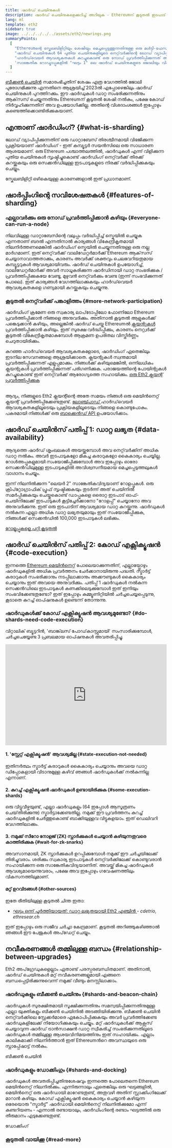 ```yaml
---
title: ഷാർഡ് ചെയിനുകള്‍
description: ഷാർഡ് ചെയിനുകളെക്കുറിച്ച് അറിയുക - Ethereumന് കൂടുതൽ ഇടപാട് ശേഷി നൽകുകയും പ്രവർത്തിക്കുന്നത് എളുപ്പമാക്കുകയും ചെയ്യുന്ന നെറ്റ്വർക്കിന്റെ പാർട്ടീഷനുകൾ.
lang: ml
template: eth2
sidebar: true
image: ../../../../../assets/eth2/newrings.png
summaryPoints:
  [
    "Ethereumന്റെ സ്കേലബിളിറ്റിയും ശേഷിയും മെച്ചപ്പെടുത്തുന്നതിനുള്ള ഒരു മൾട്ടി-ഫേസ് നവീകരണമാണ് ഷാർഡിംഗ്.",
    "ഷാർഡ് ചെയിനുകൾ 64 പുതിയ ചെയിനുകളിലൂടെ നെറ്റ്‌വർക്കിന്റെ ലോഡ് വ്യാപിപ്പിക്കുന്നു.",
    "ഹാർഡ്‌വെയർ ആവശ്യകതകൾ കുറച്ചുകൊണ്ട് ഒരു നോഡ് പ്രവർത്തിപ്പിക്കുന്നത് അവ എളുപ്പമാക്കുന്നു.",
    'സാങ്കേതിക റോഡ്മാപ്പുകളിൽ "ഘട്ടം 1" ലെ ഷാർഡ് ചെയിനുകളുടെ ജോലിയും വികസനശേഷിയുള്ള "ഘട്ടം 2" ഉം ഉൾപ്പെടുന്നു.',
  ]
---
```


<UpgradeStatus date="~2023">
    <a href="/eth2/beacon-chain/">ബീക്കൺ ചെയിൻ</a> സമാരംഭിച്ചതിന് ശേഷം എത്ര വേഗത്തിൽ ജോലി പുരോഗമിക്കുന്നു എന്നതിനെ ആശ്രയിച്ച് 2023ൽ എപ്പോഴെങ്കിലും ഷാർഡ് ചെയിനുകൾ പുറത്തിറക്കും. ഈ ഷാർഡുകൾ ഡാറ്റ സംഭരിക്കുന്നതിനും ആക്‌സസ് ചെയ്യുന്നതിനും Ethereumന് കൂടുതൽ ശേഷി നൽകും, പക്ഷേ കോഡ് നിർവ്വഹിക്കുന്നതിന് അവ ഉപയോഗിക്കില്ല. അതിന്റെ വിശദാംശങ്ങൾ ഇപ്പോഴും കണ്ടെത്തിക്കൊണ്ടിരിക്കുകയാണ്.
</UpgradeStatus>

## എന്താണ് ഷാർഡിംഗ്? {#what-is-sharding}

ലോഡ് വ്യാപിപ്പിക്കുന്നതിന് ഒരു ഡാറ്റാബേസ് തിരശ്ചീനമായി വിഭജിക്കുന്ന പ്രക്രിയയാണ് ഷാർഡിംഗ് - ഇത് കമ്പ്യൂട്ടർ സയൻസിലെ ഒരു സാധാരണ ആശയമാണ്. ഒരു Ethereum പശ്ചാത്തലത്തിൽ, ഷാര്‍ഡുകള്‍ എന്ന് വിളിക്കുന്ന പുതിയ ചെയിനുകള്‍ സൃഷ്ടിച്ചുകൊണ്ട് ഷാർഡിംഗ് നെറ്റ്‌വർക്ക് തിരക്ക് കുറയ്ക്കുകയും ഒരു സെക്കന്‍ഡിലുള്ള ഇടപാടുകളുടെ നിരക്ക് വർദ്ധിപ്പിക്കുകയും ചെയ്യും.

സ്കേലബിളിറ്റി ഒഴികെയുള്ള കാരണങ്ങളാൽ ഇത് പ്രധാനമാണ്.

## ഷാർപ്പിംഗിന്റെ സവിശേഷതകൾ {#features-of-sharding}

### എല്ലാവർക്കും ഒരു നോഡ് പ്രവർത്തിപ്പിക്കാൻ കഴിയും {#everyone-can-run-a-node}

നിലവിലുള്ള ഡാറ്റാബേസിന്റെ വലുപ്പം വർദ്ധിപ്പിച്ച് സ്കെയിൽ ചെയ്യുക എന്നതാണ് ബദൽ എന്നതിനാൽ കാര്യങ്ങൾ വികേന്ദ്രീകൃതമായി നിലനിർത്തണമെങ്കിൽ ഷാർഡിംഗ് സ്കെയിൽ ചെയ്യുന്നതിനുള്ള ഒരു നല്ല മാർഗമാണ്. ഇത് നെറ്റ്‌വർക്ക് വാലിഡേറ്റര്‍മാര്‍ക്ക് Ethereum ആക്‌സസ് ചെയ്യാനാവാത്തതാക്കും, കാരണം അവർക്ക് ശക്തവും ചെലവേറിയതുമായ കമ്പ്യൂട്ടറുകൾ ആവശ്യമായിവരും. ഷാർഡ് ചെയിനുകൾ ഉപയോഗിച്ച്, വാലിഡേറ്റര്‍മാര്‍ക്ക് അവര്‍ സാധൂകരിക്കുന്ന ഷാർഡിനായി ഡാറ്റ സംഭരിക്കുക / പ്രവർത്തിപ്പിക്കുകയേ വേണ്ടൂ, മുഴുവൻ നെറ്റ്‌വർക്കും വേണ്ട (ഇന്ന് സംഭവിക്കുന്നത് പോലെ). ഇത് കാര്യങ്ങൾ വേഗത്തിലാക്കുകയും ഹാർഡ്‌വെയർ ആവശ്യകതകളെ ഗണ്യമായി കുറയ്ക്കുകയും ചെയ്യുന്നു.

### കൂടുതൽ നെറ്റ്‌വർക്ക് പങ്കാളിത്തം {#more-network-participation}

ഷാർഡിംഗ് ക്രമേണ ഒരു സ്വകാര്യ ലാപ്‌ടോപ്പിലോ ഫോണിലോ Ethereum പ്രവർത്തിപ്പിക്കാൻ നിങ്ങളെ അനുവദിക്കും. അതിനാൽ കൂടുതൽ ആളുകൾക്ക് പങ്കെടുക്കാൻ കഴിയും, അല്ലെങ്കിൽ ഷാര്‍ഡ് ചെയ്ത Ethereumൽ [ ക്ലയന്റുകൾ ](/developers/docs/nodes-and-clients/) പ്രവർത്തിപ്പിക്കാൻ കഴിയും. ഇത് സുരക്ഷ വർദ്ധിപ്പിക്കും, കാരണം നെറ്റ്വർക്ക് കൂടുതൽ വികേന്ദ്രീകൃതമാകുമ്പോൾ ആക്രമണ ഉപരിതല വിസ്തീർണ്ണം ചെറുതായിരിക്കും.

കുറഞ്ഞ ഹാർഡ്‌വെയർ ആവശ്യകതകളോടെ, ഷാർഡിംഗ് ഏതെങ്കിലും ഇടനില സേവനങ്ങളെ ആശ്രയിക്കാതെ. ക്ലയന്റുകൾ സ്വന്തമായി പ്രവർത്തിപ്പിക്കുന്നത് എളുപ്പമാക്കും. നിങ്ങൾക്ക് കഴിയുമെങ്കിൽ, ഒന്നിലധികം ക്ലയന്റുകൾ പ്രവർത്തിപ്പിക്കുന്നത് പരിഗണിക്കുക. പരാജയത്തിന്റെ പോയിന്റുകൾ കുറച്ചുകൊണ്ട് ഇത് നെറ്റ്‌വർക്ക് ആരോഗ്യത്തെ സഹായിക്കും. [ ഒരു Eth2 ക്ലയന്റ് പ്രവർത്തിപ്പിക്കുക ](/eth2/get-involved/)

<br />

<InfoBanner isWarning={true}>
  ആദ്യം, നിങ്ങളുടെ Eth2 ക്ലയന്റിന്റെ അതേ സമയം നിങ്ങൾ ഒരു മെയിൻനെറ്റ് ക്ലയന്റ് പ്രവർത്തിപ്പിക്കേണ്ടതുണ്ട്. <a href="https://launchpad.ethereum.org" target="_blank"> ലോഞ്ച്പാഡ് </a> ഹാർഡ്‌വെയർ ആവശ്യകതകളിലൂടെയും പ്രക്രിയകളിലൂടെയും നിങ്ങളെ കൊണ്ടുപോകും. പകരമായി നിങ്ങൾക്ക് ഒരു <a href="/en/developers/docs/apis/backend/#available-libraries"> ബാക്കെൻഡ് API </a> ഉപയോഗിക്കാം.
</InfoBanner>

## ഷാർഡ് ചെയിൻസ് പതിപ്പ് 1: ഡാറ്റ ലഭ്യത {#data-availability}

ആദ്യത്തെ ഷാർഡ് ശൃംഖലകൾ അയയ്ക്കുമ്പോൾ അവ നെറ്റ്‌വർക്കിന് അധിക ഡാറ്റ നൽകും. അവർ ഇടപാടുകളോ മികച്ച കരാറുകളോ കൈകാര്യം ചെയ്യില്ല. റോൾഅപ്പുകളുമായി സംയോജിപ്പിക്കുമ്പോൾ അവ ഇപ്പോഴും ഓരോ സെക്കൻഡിലുമുള്ള ഇടപാടുകളിൽ അവിശ്വസനീയമായ മെച്ചപ്പെടുത്തലുകൾ വാഗ്ദാനം ചെയ്യും.

ഇന്ന് നിലനിൽക്കുന്ന "ലെയർ 2" സാങ്കേതികവിദ്യയാണ് റോളപ്പുകൾ. ഒരു ക്രിപ്‌റ്റോഗ്രാഫിക് പ്രൂഫ് സൃഷ്ടിക്കുകയും തുടർന്ന് അത് ചെയിനിൽ സമർപ്പിക്കുകയും ചെയ്തുകൊണ്ട് ഡാപ്പുകളെ ഒരൊറ്റ ഇടപാട് ഓഫ്-ചെയിനിലേക്ക് ഇടപാടുകൾ കൂട്ടിച്ചേർക്കാനോ "റോളപ്പ്" ചെയ്യാനോ അവ അനുവദിക്കുന്നു. ഇത് ഒരു ഇടപാടിന് ആവശ്യമായ ഡാറ്റ കുറയ്ക്കുന്നു. ഷാർഡുകൾ നൽകുന്ന എല്ലാ അധിക ഡാറ്റ ലഭ്യതയുമായും ഇത് സംയോജിപ്പിക്കുക, നിങ്ങൾക്ക് സെക്കൻഡിൽ 100,000 ഇടപാടുകൾ ലഭിക്കും.

[റോളുപ്പുകളെ പറ്റി കൂടുതൽ](/developers/docs/layer-2-scaling/)

## ഷാർഡ് ചെയിൻസ് പതിപ്പ് 2: കോഡ് എക്സിക്യൂഷൻ {#code-execution}

ഇന്നത്തെ [Ethereum മെയിൻനെറ്റ്](/glossary/#mainnet) പോലെയാക്കുന്നതിന്, എല്ലായ്പ്പോഴും ഷാർഡുകളിൽ അധിക പ്രവർത്തനം ചേർക്കാനായിരുന്നു പദ്ധതി. സ്മാർട്ട് കരാറുകൾ സംഭരിക്കാനും നടപ്പിലാക്കാനും അക്കൗണ്ടുകൾ കൈകാര്യം ചെയ്യാനും ഇത് അവയെ അനുവദിക്കും. പതിപ്പ് 1 ഷാർഡുകൾ നൽകുന്ന സെക്കൻഡിലെ ഇടപാടുകൾ കണക്കിലെടുക്കുമ്പോൾ ഇത് ഇനിയും സംഭവിക്കേണ്ടതുണ്ടോ? ഇത് ഇപ്പോഴും കമ്മ്യൂണിറ്റിയിൽ ചർച്ചചെയ്യപ്പെടുന്നു, കൂടാതെ കുറച്ച് ഓപ്ഷനുകൾ ഉണ്ടെന്ന് തോന്നുന്നു.

### ഷാർഡുകൾക്ക് കോഡ് എക്സിക്യൂഷൻ ആവശ്യമുണ്ടോ? {#do-shards-need-code-execution}

വിറ്റാലിക് ബ്യൂട്ടറിൻ, 'ബാങ്ക്‌ലസ് പോഡ്‌കാസ്റ്റുമായി' സംസാരിക്കുമ്പോൾ, ചർച്ചചെയ്യേണ്ട 3 പ്രബലമായ ഓപ്ഷനുകൾ അവതരിപ്പിച്ചു.

<iframe width="100%" height="315" src="https://www.youtube.com/embed/-R0j5AMUSzA?start=5841" frameborder="0" allow="accelerometer; autoplay; clipboard-write; encrypted-media; gyroscope; picture-in-picture" allowfullscreen mark="crwd-mark"></iframe>

#### 1. 'സ്റ്റേറ്റ് എക്സിക്യൂഷൻ' ആവശ്യമില്ല {#state-execution-not-needed}

ഇതിനർത്ഥം സ്മാർട്ട് കരാറുകൾ കൈകാര്യം ചെയ്യാനും അവയെ ഡാറ്റ ഡിപ്പോകളായി വിടാനുമുള്ള കഴിവ് ഞങ്ങൾ ഷാർഡുകൾക്ക് നൽകുന്നില്ല എന്നാണ്.

#### 2. കുറച്ച് എക്സിക്യൂഷൻ ഷാർഡുകൾ ഉണ്ടായിരിക്കുക {#some-execution-shards}

ഒരു വിട്ടുവീഴ്ചയുണ്ട്, എല്ലാ ഷാർഡുകളും (64 ഇപ്പോൾ ആസൂത്രണം ചെയ്‌തിരിക്കുന്നു) സ്മാർട്ടാക്കേണ്ടതില്ല. നമുക്ക് ഈ പ്രവർത്തനം കുറച്ച് ഷാർഡുകളിൽ ചേർത്തുകൊണ്ട് ബാക്കിയുള്ളവ വിട്ടുകളയാം. ഇത് ഡെലിവറി വേഗത്തിലാക്കും.

#### 3. നമുക്ക് സീറോ നോളജ് (ZK) സ്നാർക്കുകൾ ചെയ്യാൻ കഴിയുന്നതുവരെ കാത്തിരിക്കുക {#wait-for-zk-snarks}

അവസാനമായി, ZK സ്നാർക്കുകൾ ഉറപ്പിക്കുമ്പോൾ നമുക്ക് ഈ ചർച്ചയിലേക്ക് തിരിച്ചുവരാം. ശരിക്കും സ്വകാര്യ ഇടപാടുകൾ നെറ്റ്‌വർക്കിലേക്ക് കൊണ്ടുവരാൻ സഹായിക്കുന്ന ഒരു സാങ്കേതികവിദ്യയാണിത്. അവയ്ക്ക് മികച്ച ഷാർഡുകൾ ആവശ്യമായെന്നുവരാം, പക്ഷേ അവ ഇപ്പോഴും ഗവേഷണത്തിലും വികസനത്തിലുമാണ്.

#### മറ്റ് ഉറവിടങ്ങൾ {#other-sources}

ഇതേ രീതിയിലുള്ള കൂടുതൽ ചിന്ത ഇതാ:

- [ ഘട്ടം ഒന്ന് പൂർത്തിയായത്: ഡാറ്റ ലഭ്യതയായി Eth2 എഞ്ചിൻ ](https://ethresear.ch/t/phase-one-and-done-eth2-as-a-data-availability-engine/5269/8) - _cdetrio, ethresear.ch_

ഇത് ഇപ്പോഴും ഒരു സജീവ ചർച്ചാ കേന്ദ്രമാണ്. കൂടുതൽ അറിഞ്ഞുകഴിഞ്ഞാൽ ഞങ്ങൾ ഈ പേജുകൾ അപ്‌ഡേറ്റ് ചെയ്യും.

## നവീകരണങ്ങൾ തമ്മിലുള്ള ബന്ധം {#relationship-between-upgrades}

Eth2 അപ്‌ഗ്രേഡുകളെല്ലാം ഏതാണ്ട് പരസ്പരബന്ധിതമാണ്. അതിനാൽ, ഷാർഡ് ചെയിനുകൾ മറ്റ് നവീകരണങ്ങളുമായി എങ്ങനെ ബന്ധപ്പെട്ടിരിക്കുന്നുവെന്ന് നമുക്ക് വീണ്ടും മനസ്സിലാക്കാം.

### ഷാർഡുകളും ബീക്കൺ ചെയിനും {#shards-and-beacon-chain}

ഷാർഡുകൾ സുരക്ഷിതമായി സൂക്ഷിക്കുന്നതിനും സമന്വയിപ്പിക്കുന്നതിനുമുള്ള എല്ലാ യുക്തികളും ബീക്കൺ ചെയിനിൽ അടങ്ങിയിരിക്കുന്നു. ബീക്കൺ ചെയിന്‍ നെറ്റ്‌വർക്കിലെ സ്റ്റേക്കർമാരെ ഏകോപിപ്പിക്കുകയും അവര്‍ പ്രവർത്തിക്കേണ്ട ഷാർഡുകളിലേക്ക് നിയോഗിക്കുകയും ചെയ്യും. മറ്റ് ഷാർഡുകൾക്ക് ആക്സസ് ചെയ്യാവുന്ന ഷാർഡ് ട്രാൻസാക്ഷൻ ഡാറ്റ സ്വീകരിച്ച് സംഭരിക്കുന്നതിലൂടെ ഷാർഡുകൾ തമ്മിലുള്ള ആശയവിനിമയത്തിനും ഇത് സഹായിക്കും. എല്ലാം കാലികമാക്കി നിലനിർത്താൻ ഇത് Ethereumന്‍റെ അവസ്ഥയുടെ ഒരു സ്നാപ്പ്ഷോട്ട് നൽകും.

<ButtonLink to="/eth2/beacon-chain/">ബീക്കൺ ചെയിൻ</ButtonLink>

### ഷാർഡുകളും ഡോക്കിംഗും {#shards-and-docking}

ഷാർഡുകൾ അവതരിപ്പിച്ചതിനുശേഷവും ഇന്നത്തെ പോലെതന്നെ Ethereum മെയിൻനെറ്റ് നിലനിൽക്കും. എന്നിരുന്നാലും ഏതെങ്കിലും ഒരു ഘട്ടങ്ങളിൽ, മെയിൻനെറ്റ് ഒരു ഷാർഡായി മാറേണ്ടതുണ്ട്, അതുവഴി അതിന് സ്റ്റാക്കിംഗിലേക്ക് മാറാൻ കഴിയും. കോഡ് എക്സിക്യൂഷൻ കൈകാര്യം ചെയ്യാൻ കഴിയുന്ന ഒരേയൊരു “സ്മാർട്ട്” ഷാർഡായി മെയിൻനെറ്റ് നിലനിൽക്കുമോ എന്ന് കണ്ടറിയണം - എന്നാൽ രണ്ടായാലും, ഷാർഡിംഗിന്റെ രണ്ടാം ഘട്ടത്തിൽ ഒരു തീരുമാനം എടുക്കേണ്ടതുണ്ട്.

<ButtonLink to="/eth2/merge/">ഡോക്കിംഗ്</ButtonLink>

<Divider />

### കൂടുതല്‍ വായിക്കൂ {#read-more}

<Eth2ShardChainsList />
